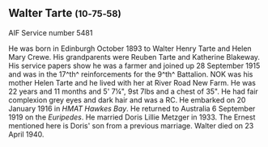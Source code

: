 ## Walter Tarte <small>(10‑75‑58)</small>

AIF Service number 5481

He was born in Edinburgh October 1893 to Walter Henry Tarte and Helen Mary Crewe. His grandparents were Reuben Tarte and Katherine Blakeway. His service papers show he was a farmer and joined up 28 September 1915 and was in the 17^th^ reinforcements for the 9^th^ Battalion.
NOK was his mother Helen Tarte and he lived with her at River Road New Farm. He was 22 years and 11 months and 5' 7¼", 9st 7lbs and a chest of 35". He had fair complexion grey eyes and dark hair and was a RC. He embarked on 20 January 1916 in *HMAT Hawkes Bay*. He returned to Australia 6 September 1919 on the *Euripedes*. He married Doris Lillie Metzger in 1933. The Ernest mentioned here is Doris' son from a previous marriage. Walter died on 23 April 1940.
